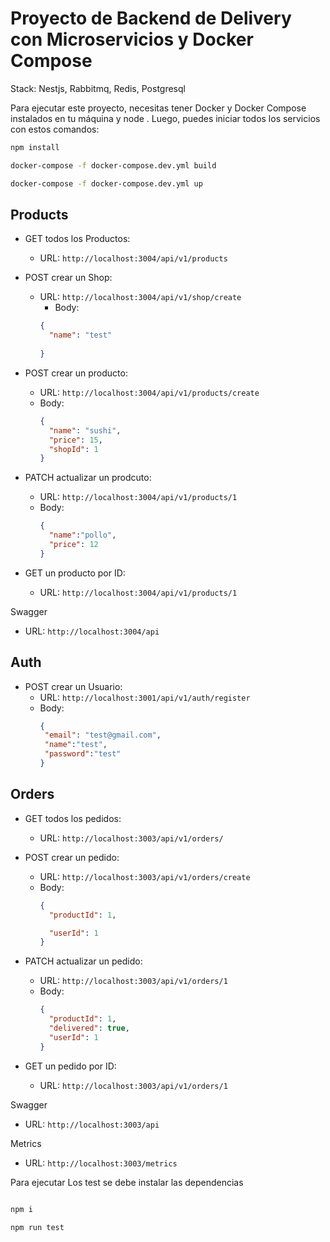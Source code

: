 # Proyecto de Backend de Delivery con Microservicios y Docker Compose

Stack: Nestjs, Rabbitmq, Redis, Postgresql

Para ejecutar este proyecto,  necesitas tener Docker y Docker Compose instalados en tu máquina y node . Luego, puedes iniciar todos los servicios con estos comandos:

```bash
npm install

docker-compose -f docker-compose.dev.yml build

docker-compose -f docker-compose.dev.yml up

```
## Products
- GET todos los Productos: 
  - URL: `http://localhost:3004/api/v1/products`

- POST crear un Shop:
  - URL: `http://localhost:3004/api/v1/shop/create`
    - Body:
    ```json
    {
      "name": "test"
   
    }
    ```

- POST crear un producto: 
  - URL: `http://localhost:3004/api/v1/products/create`
  - Body:
    ```json
    {
      "name": "sushi",
      "price": 15,
      "shopId": 1
    }
    ```

- PATCH actualizar un prodcuto: 
  - URL: `http://localhost:3004/api/v1/products/1`
  - Body:
    ```json
    {
      "name":"pollo",
      "price": 12
    }
    ```

- GET un producto por ID: 
  - URL: `http://localhost:3004/api/v1/products/1`

Swagger
- URL: `http://localhost:3004/api`


## Auth
- POST crear un Usuario: 
  - URL: `http://localhost:3001/api/v1/auth/register`
  - Body:
    ```json
    {
     "email": "test@gmail.com",
     "name":"test",
     "password":"test"
    }
    ```


## Orders
- GET todos los pedidos: 
  - URL: `http://localhost:3003/api/v1/orders/`

- POST crear un pedido: 
  - URL: `http://localhost:3003/api/v1/orders/create`
  - Body:
    ```json
    {
      "productId": 1,

      "userId": 1
    }
    ```

- PATCH actualizar un pedido: 
  - URL: `http://localhost:3003/api/v1/orders/1`
  - Body:
    ```json
    {
      "productId": 1,
      "delivered": true,
      "userId": 1
    }
    ```

- GET un pedido por ID: 
  - URL: `http://localhost:3003/api/v1/orders/1`

Swagger
- URL: `http://localhost:3003/api`

Metrics
- URL: `http://localhost:3003/metrics`

Para ejecutar Los test se debe instalar las dependencias

```bash

npm i

npm run test

```